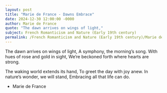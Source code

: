 ```yaml
---
layout: post
title: "Marie de France - Dawns Embrace"
date: 2024-12-30 12:00:00 -0000
author: Marie de France
quote: "The dawn arrives on wings of light,"
subject: French Romanticism and Nature (Early 19th century)
permalink: /French Romanticism and Nature (Early 19th century)/Marie de France/Marie de France - Dawns Embrace
---
```


The dawn arrives on wings of light,
A symphony, the morning’s song.
With hues of rose and gold in sight,
We’re beckoned forth where hearts are strong.

The waking world extends its hand,
To greet the day with joy anew.
In nature’s wonder, we will stand,
Embracing all that life can do.

- Marie de France
